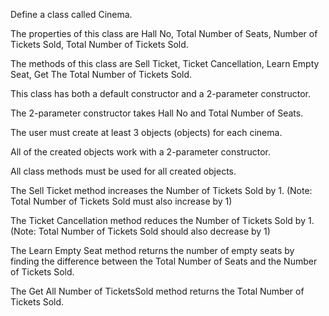 Define a class called Cinema.

The properties of this class are Hall No, Total Number of Seats, Number of Tickets Sold, Total Number of Tickets Sold.

The methods of this class are Sell Ticket, Ticket Cancellation, Learn Empty Seat, Get The Total Number of Tickets Sold.

This class has both a default constructor and a 2-parameter constructor.

The 2-parameter constructor takes Hall No and Total Number of Seats.


The user must create at least 3 objects (objects) for each cinema.

All of the created objects work with a 2-parameter constructor.

All class methods must be used for all created objects.

The Sell Ticket method increases the Number of Tickets Sold by 1. (Note: Total Number of Tickets Sold must also increase by 1)

The Ticket Cancellation method reduces the Number of Tickets Sold by 1. (Note: Total Number of Tickets Sold should also decrease by 1)

The Learn Empty Seat method returns the number of empty seats by finding the difference between the Total Number of Seats and the Number of Tickets Sold.

The Get All Number of TicketsSold method returns the Total Number of Tickets Sold.
